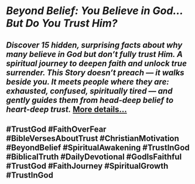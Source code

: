 # *Beyond Belief: You Believe in God… But Do You Trust Him?*
## *Discover 15 hidden, surprising facts about why many believe in God but don’t fully trust Him. A spiritual journey to deepen faith and unlock true surrender. This Story doesn’t preach — it walks beside you. It meets people where they are: exhausted, confused, spiritually tired — and gently guides them from head-deep belief to heart-deep trust.* [More details…](https://spiritualkhazaana.com/web-stories/beyond-belief/)
## #TrustGod #FaithOverFear #BibleVersesAboutTrust #ChristianMotivation #BeyondBelief #SpiritualAwakening #TrustInGod #BiblicalTruth #DailyDevotional #GodIsFaithful #TrustGod #FaithJourney #SpiritualGrowth #TrustInGod
